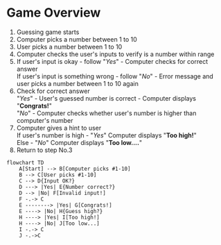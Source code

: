 # Game Overview
 1. Guessing game starts
 2. Computer picks a number between 1 to 10
 3. User picks a number between 1 to 10
 4. Computer checks the user's inputs to verify is a number within range
 5. If user's input is okay - follow "_Yes_"  - Computer checks for correct answer  
 If user's input is something wrong - follow "_No_" - Error message and user picks a number between 1 to 10 again
 6. Check for correct answer  
 "_Yes_" - User's guessed number is correct - Computer displays "**Congrats!**"  
 "_No_" - Computer checks whether user's number is higher than computer's number
 7. Computer gives a hint to user  
 If user's number is high - "_Yes_"  Computer displays "**Too high!**"  
 Else -  "_No_" Computer displays "**Too low....**"  
 8. Return to step No.3

```mermaid
flowchart TD
    A[Start] --> B[Computer picks #1-10]
    B --> C[User picks #1-10]
    C --> D{Input OK?}
    D ---> |Yes| E{Number correct?}
    D --> |No| F[Invalid input!]
    F -.-> C
    E --------> |Yes| G[Congrats!]
    E ----> |No| H{Guess high?}
    H ----> |Yes| I[Too high!]
    H ----> |No| J[Too low...]
    I -.-> C
    J -.->C
```

